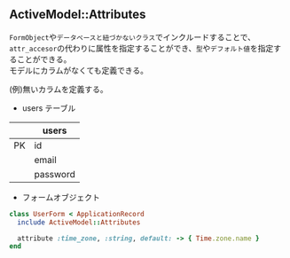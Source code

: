 ## ActiveModel::Attributes
`FormObject`や`データベースと紐づかないクラス`でインクルードすることで、`attr_accesor`の代わりに属性を指定することができ、`型`や`デフォルト値`を指定することができる。  
モデルにカラムがなくても定義できる。
  
(例)無いカラムを定義する。
- users テーブル
  
|      |  users  |
| ---- | ---- |
|  PK  |  id  |
|      |  email  |
|      |  password  |
  
- フォームオブジェクト
```rb
class UserForm < ApplicationRecord
  include ActiveModel::Attributes

  attribute :time_zone, :string, default: -> { Time.zone.name }
end
```
